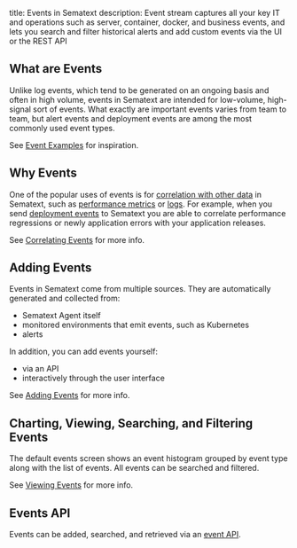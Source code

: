 title: Events in Sematext
description: Event stream captures all your key IT and operations such as server, container, docker, and business events, and lets you search and filter historical alerts and add custom events via the UI or the REST API

## What are Events

Unlike log events, which tend to be generated on an ongoing basis and often in high volume, events in Sematext are intended for low-volume, high-signal sort of events.  What exactly are important events varies from team to team, but alert events and deployment events are among the most commonly used event types.

See [Event Examples](event-examples.md) for inspiration.

## Why Events

One of the popular uses of events is for [correlation with other data]() in Sematext, such as [performance metrics]() or [logs]().  For example, when you send [deployment events]() to Sematext you are able to correlate performance regressions or newly application errors with your application releases.

See [Correlating Events](correlation.md) for more info.

## Adding Events

Events in Sematext come from multiple sources.  They are automatically generated and collected from:
- Sematext Agent itself
- monitored environments that emit events, such as Kubernetes
- alerts

In addition, you can add events yourself:
- via an API
- interactively through the user interface

See [Adding Events](adding.md) for more info.

## Charting, Viewing, Searching, and Filtering Events

The default events screen shows an event histogram grouped by event type along with the list of events.  All events can be searched and filtered.

See [Viewing Events](timeline.md) for more info.

## Events API

Events can be added, searched, and retrieved via an [event API](event-api.md).

